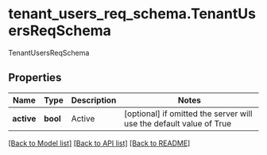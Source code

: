 # tenant_users_req_schema.TenantUsersReqSchema

TenantUsersReqSchema
## Properties
Name | Type | Description | Notes
------------ | ------------- | ------------- | -------------
**active** | **bool** | Active | [optional]  if omitted the server will use the default value of True

[[Back to Model list]](../README.md#documentation-for-models) [[Back to API list]](../README.md#documentation-for-api-endpoints) [[Back to README]](../README.md)


